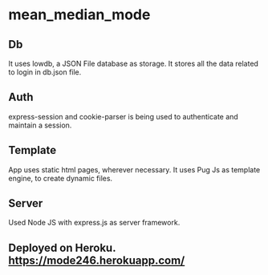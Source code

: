 # mean_median_mode

## Db 
It uses lowdb, a JSON File database as storage. It stores all the data related to login in db.json file.

## Auth
express-session and cookie-parser is being used to authenticate and maintain a session.

## Template
App uses static html pages, wherever necessary. It uses Pug Js as template engine, to create dynamic files.

## Server
Used Node JS with express.js as server framework.

## Deployed on Heroku. https://mode246.herokuapp.com/

